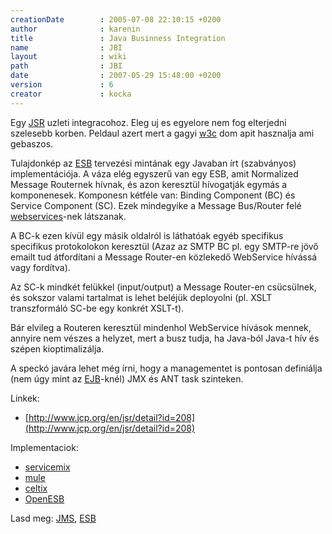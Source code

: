 ```yaml
---
creationDate        : 2005-07-08 22:10:15 +0200 
author              : karenin 
title               : Java Businness Integration 
name                : JBI 
layout              : wiki 
path                : JBI 
date                : 2007-05-29 15:48:00 +0200 
version             : 6 
creator             : kocka 
---
```

Egy [JSR](JSR.html) uzleti integracohoz. Eleg uj es egyelore nem fog elterjedni szelesebb korben. Peldaul azert mert a gagyi [w3c](w3c.html) dom apit hasznalja ami gebaszos.

Tulajdonkép az [ESB](ESB.html) tervezési mintának egy Javaban írt (szabványos) implementációja. A váza elég egyszerű van egy ESB, amit Normalized Message Routernek hívnak, és azon keresztül hívogatják egymás a komponenesek. Komponesn kétféle van: Binding Component (BC) és Service Component (SC). Ezek mindegyike a Message Bus/Router felé [webservices](WebServices.html)-nek látszanak. 

A BC-k ezen kívül egy másik oldalról is láthatóak egyéb specifikus specifikus protokolokon keresztül (Azaz az SMTP BC pl. egy SMTP-re jövő emailt tud átfordítani a Message Router-en közlekedő WebService hívássá vagy fordítva).

Az SC-k mindkét felükkel (input/output) a Message Router-en csücsülnek, és sokszor valami tartalmat is lehet beléjük deployolni (pl. XSLT transzformáló SC-be egy konkrét XSLT-t).

Bár elvileg a Routeren keresztül mindenhol WebService hívások mennek, annyire nem vészes a helyzet, mert a busz tudja, ha Java-ból Java-t hív és szépen kioptimalizálja.

A speckó javára lehet még írni, hogy a managementet is pontosan definiálja (nem úgy mint az [EJB](EJB.html)-knél) JMX és ANT task szinteken.


Linkek:

*   [http://www.jcp.org/en/jsr/detail?id=208](http://www.jcp.org/en/jsr/detail?id=208)

Implementaciok:

*   [servicemix](servicemix.html)
*   [mule](mule.html)
*   [celtix](celtix.html)
*   [OpenESB](OpenESB.html)

Lasd meg: [JMS](JMS.html), [ESB](ESB.html)
